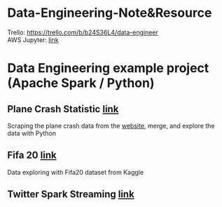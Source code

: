 # Data-Engineering-Note&Resource 
Trello: https://trello.com/b/b24S36L4/data-engineer <br/>
AWS Jupyter: <a href="https://ec2-13-229-231-144.ap-southeast-1.compute.amazonaws.com:8888/">link</a>

# Data Engineering example project (Apache Spark / Python)
## Plane Crash Statistic <a href="https://github.com/tanat1994/data-engineering-note/tree/master/myproject/scraping-planecrash">link</a>
Scraping the plane crash data from the <a href="http://www.planecrashinfo.com/">website</a>, merge, and explore the data with Python

## Fifa 20 <a href="https://github.com/tanat1994/data-engineering-note/tree/master/myproject/fifa20">link</a>
Data exploring with Fifa20 dataset from Kaggle

## Twitter Spark Streaming <a href="https://github.com/tanat1994/data-engineering-note/tree/master/myproject/twitter-streaming">link</a>
